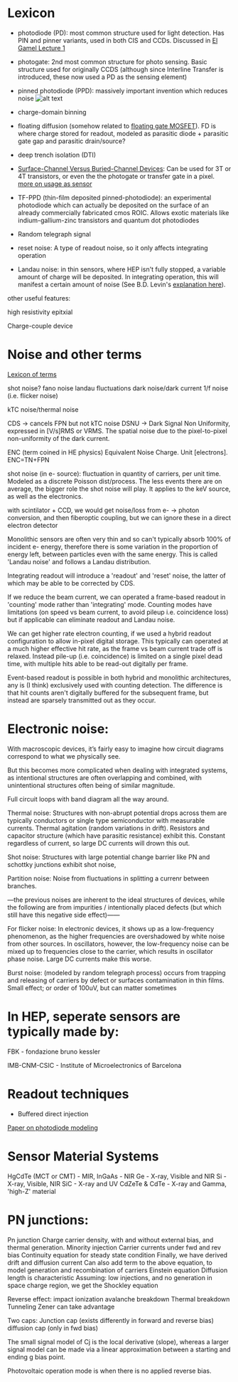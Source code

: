 # Lexicon
- photodiode (PD): most common structure used for light detection. Has PIN and pinner variants, used in both CIS and CCDs. Discussed in [El Gamel Lecture 1](https://isl.stanford.edu/~abbas/ee392b/lect01.pdf)

- photogate: 2nd most common structure for photo sensing. Basic structure used for originally CCDS (although since Interline Transfer is introduced, these now used a PD as the sensing element)

- pinned photodiode (PPD): massively important invention which reduces noise 
![alt text](img/pinned.png)


- charge-domain binning









- floating diffusion (somehow related to [floating gate MOSFET](https://en.wikipedia.org/wiki/Floating-gate_MOSFET)). FD is where charge stored for readout, modeled as parasitic diode + parasitic gate gap and parasitic drain/source?

- deep trench isolation (DTI)

- [Surface-Channel Versus Buried-Channel Devices](https://www.iue.tuwien.ac.at/phd/habas/node9.html): Can be used for 3T or 4T transistors, or even the the photogate or transfer gate in a pixel. [more on usage as sensor](http://www.cse.msu.edu/~stockman/CV/Figures/Fig2/CCD)

- TF-PPD (thin-film deposited pinned-photodiode): an experimental photodiode which can actually be deposited on the surface of an already commercially fabricated cmos ROIC. Allows exotic materials like indium-gallium-zinc transistors and quantum dot photodiodes


- Random telegraph signal

- reset noise: A type of readout noise, so it only affects integrating operation

- Landau noise: in thin sensors, where HEP isn't fully stopped, a variable amount of charge will be deposited. In integrating operation, this will manifest a certain amount of noise (See B.D. Levin's [explanation here](https://iopscience.iop.org/article/10.1088/2515-7639/ac0ff9#jpmaterac0ff9s1-3)).




other useful features:

high resistivity epitxial


Charge-couple device 


# Noise and other terms
[Lexicon of terms](https://caeleste.be/lexicon/)

shot noise?
fano noise
landau fluctuations
dark noise/dark current
1/f noise (i.e. flicker noise)

kTC noise/thermal noise

CDS -> cancels FPN but not kTC noise
DSNU -> Dark Signal Non Uniformity, expressed in [V/s]RMS or VRMS. The spatial noise due to the pixel-to-pixel non-uniformity of the dark current.

ENC	(term coined in HE physics) Equivalent Noise Charge. Unit [electrons]. ENC=TN+FPN


shot noise (in e- source): fluctuation in quantity of carriers, per unit time. Modeled 	 as a discrete Poisson dist/process. The less events there are on average, the bigger role the shot noise will play. It applies to the keV source, as well as the electronics.

with scintilator + CCD, we would get noise/loss from e- -> photon conversion, and then fiberoptic coupling, but we can ignore these in a direct electron detector

Monolithic sensors are often very thin and so can't typically absorb 100% of incident e- energy, therefore there is some variation in the proportion of energy left, between particles even with the same energy. This is called 'Landau noise' and follows a Landau distribution.

Integrating readout will introduce a 'readout' and 'reset' noise, the latter of which may be able to be corrected by CDS.

If we reduce the beam current, we can operated a frame-based readout in 'counting' mode rather than 'integrating' mode. Counting modes have limitations (on speed vs beam current, to avoid pileup i.e. coincidence loss) but if applicable can eliminate readout and Landau noise.

We can get higher rate electron counting, if we used a hybrid readout configuration to allow in-pixel digital storage. This typically can operated at a much higher effective hit rate, as the frame vs beam current trade off is relaxed. Instead pile-up (i.e. coincidence) is limited on a single pixel dead time, with multiple hits able to be read-out digitally per frame.

Event-based readout is possible in both hybrid and monolithic architectures, any is (I think) exclusively used with counting detection. The difference is that hit counts aren't digitally buffered for the subsequent frame, but instead are sparsely transmitted out as they occur.


# Electronic noise:

With macroscopic devices, it’s fairly easy to imagine how circuit diagrams correspond to what we physically see.

But this becomes more complicated when dealing with integrated systems, as intentional structures are often overlapping and combined, with unintentional structures often being of similar magnitude.

Full circuit loops with band diagram all the way around.



Thermal noise: Structures with non-abrupt potential drops across them are typically conductors or single type semiconductor with measurable currents. Thermal agitation (random variations in drift). Resistors and capacitor structure (which have parasitic resistance) exhibit this. Constant regardless of current, so large DC currents will drown this out.

Shot noise: Structures with large potential change barrier like PN and schottky junctions exhibit shot noise,

Partition noise:
Noise from fluctuations in splitting a currenr between branches.

—the previous noises are inherent to the ideal structures of devices, while the following are from impurities / intentionally placed defects (but which still have this negative side effect)——

For flicker noise: In electronic devices, it shows up as a low-frequency phenomenon, as the higher frequencies are overshadowed by white noise from other sources. In oscillators, however, the low-frequency noise can be mixed up to frequencies close to the carrier, which results in oscillator phase noise. Large DC currents make this worse.

Burst noise: (modeled by random telegraph process) occurs from trapping and releasing of carriers by defect or surfaces contamination in thin films. Small effect; or order of 100uV, but can matter sometimes


# In HEP, seperate sensors are typically made by:

FBK - fondazione bruno kessler

IMB-CNM-CSIC - Institute of Microelectronics of Barcelona



# Readout techniques

- Buffered direct injection

[Paper on photodiode modeling](https://apps.citius.usc.es/fd/media/publications/1344/final/tese_beatrizblanco_20210618112104311.pdf)



# Sensor Material Systems
HgCdTe (MCT or CMT) - MIR, 
InGaAs - NIR
Ge - X-ray, Visible and NIR
Si - X-ray, Visible, NIR
SiC - X-ray and UV
CdZeTe & CdTe - X-ray and Gamma, 'high-Z' material



# PN junctions:

Pn junction
Charge carrier density, with and without external bias, and thermal generation.
Minority injection
Carrier currents under fwd and rev bias
Continuity equation for steady state condition
Finally, we have derived drift and diffusion current
Can also add term to the above equation, to model generation and recombination of carriers
Einstein equation
Diffusion length is characteristic
Assuming: low injections, and no generation in space charge region, we get the Shockley equation


Reverse effect:
impact ionization avalanche breakdown
Thermal breakdown
Tunneling
Zener can take advantage


Two caps:
Junction cap (exists differently in forward and reverse bias)
diffusion cap (only in fwd bias)

The small signal model of Cj is the local derivative (slope), whereas a larger signal model can be made via a linear approximation between a starting and ending g bias point.

Photovoltaic operation mode is when there is no applied reverse bias.